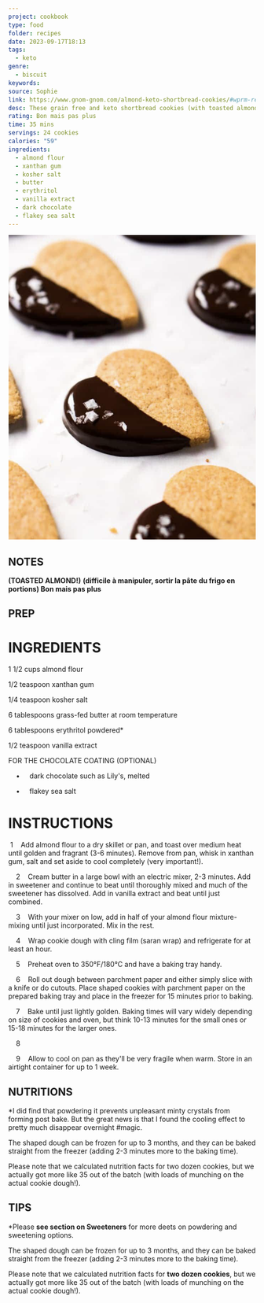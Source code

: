 ```yaml
---
project: cookbook
type: food
folder: recipes
date: 2023-09-17T18:13
tags:
  - keto
genre:
  - biscuit
keywords: 
source: Sophie
link: https://www.gnom-gnom.com/almond-keto-shortbread-cookies/#wprm-recipe-container-6177
desc: These grain free and keto shortbread cookies (with toasted almond flour!) are buttery soft and ridiculously aromatic. Prepare to be obsessed!
rating: Bon mais pas plus
time: 35 mins
servings: 24 cookies
calories: "59"
ingredients:
  - almond flour
  - xanthan gum
  - kosher salt
  - butter
  - erythritol
  - vanilla extract
  - dark chocolate
  - flakey sea salt
---
```


![IMAGE](image_43.png)


## NOTES

**(TOASTED ALMOND!)**
**(difficile à manipuler, sortir la pâte du frigo en portions) Bon mais pas plus**





## PREP


# INGREDIENTS

1 1/2 cups almond flour

1/2 teaspoon xanthan gum

1/4 teaspoon kosher salt

6 tablespoons grass-fed butter at room temperature

6 tablespoons erythritol powdered*

1/2 teaspoon vanilla extract

FOR THE CHOCOLATE COATING (OPTIONAL)

    •     dark chocolate such as Lily's, melted

    •     flakey sea salt



# INSTRUCTIONS

 1    Add almond flour to a dry skillet or pan, and toast over medium heat until golden and fragrant (3-6 minutes). Remove from pan, whisk in xanthan gum, salt and set aside to cool completely (very important!).  

    2    Cream butter in a large bowl with an electric mixer, 2-3 minutes. Add in sweetener and continue to beat until thoroughly mixed and much of the sweetener has dissolved. Add in vanilla extract and beat until just combined. 

    3    With your mixer on low, add in half of your almond flour mixture- mixing until just incorporated. Mix in the rest. 

    4    Wrap cookie dough with cling film (saran wrap) and refrigerate for at least an hour.  

    5    Preheat oven to 350°F/180°C and have a baking tray handy. 

    6    Roll out dough between parchment paper and either simply slice with a knife or do cutouts. Place shaped cookies with parchment paper on the prepared baking tray and place in the freezer for 15 minutes prior to baking. 

    7    Bake until just lightly golden. Baking times will vary widely depending on size of cookies and oven, but think 10-13 minutes for the small ones or 15-18 minutes for the larger ones.  

    8     

    9    Allow to cool on pan as they'll be very fragile when warm. Store in an airtight container for up to 1 week.



## NUTRITIONS

*I did find that powdering it prevents unpleasant minty crystals from forming post bake. But the great news is that I found the cooling effect to pretty much disappear overnight #magic.

  

The shaped dough can be frozen for up to 3 months, and they can be baked straight from the freezer (adding 2-3 minutes more to the baking time).

Please note that we calculated nutrition facts for two dozen cookies, but we actually got more like 35 out of the batch (with loads of munching on the actual cookie dough!).



## TIPS

*Please **see section on Sweeteners** for more deets on powdering and sweetening options. 

The shaped dough can be frozen for up to 3 months, and they can be baked straight from the freezer (adding 2-3 minutes more to the baking time).

Please note that we calculated nutrition facts for **two dozen cookies**, but we actually got more like 35 out of the batch (with loads of munching on the actual cookie dough!).

